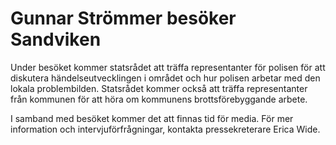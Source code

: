 # Gunnar Strömmer besöker Sandviken

Under besöket kommer statsrådet att träffa representanter för polisen för att diskutera händelseutvecklingen i området och hur polisen arbetar med den lokala problembilden. Statsrådet kommer också att träffa representanter från kommunen för att höra om kommunens brottsförebyggande arbete.

I samband med besöket kommer det att finnas tid för media. För mer information och intervjuförfrågningar, kontakta pressekreterare Erica Wide.
